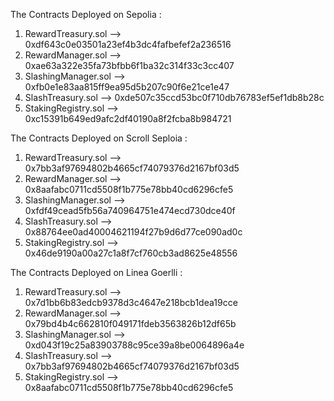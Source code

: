 The Contracts Deployed on Sepolia : 

1. RewardTreasury.sol --> 0xdf643c0e03501a23ef4b3dc4fafbefef2a236516
2. RewardManager.sol --> 0xae63a322e35fa73bfbb6f1ba32c314f33c3cc407
3. SlashingManager.sol --> 0xfb0e1e83aa815ff9ea95d5b207c90f6e21ce1e47
4. SlashTreasury.sol --> 0xde507c35ccd53bc0f710db76783ef5ef1db8b28c
5. StakingRegistry.sol --> 0xc15391b649ed9afc2df40190a8f2fcba8b984721

The Contracts Deployed on Scroll Seploia : 

1. RewardTreasury.sol --> 0x7bb3af97694802b4665cf74079376d2167bf03d5
2. RewardManager.sol --> 0x8aafabc0711cd5508f1b775e78bb40cd6296cfe5
3. SlashingManager.sol --> 0xfdf49cead5fb56a740964751e474ecd730dce40f
4. SlashTreasury.sol --> 0x88764ee0ad40004621194f27b9d6d77ce090ad0c
5. StakingRegistry.sol --> 0x46de9190a00a27c1a8f7cf760cb3ad8625e48556

The Contracts Deployed on Linea Goerlli : 

1. RewardTreasury.sol --> 0x7d1bb6b83edcb9378d3c4647e218bcb1dea19cce
2. RewardManager.sol --> 0x79bd4b4c662810f049171fdeb3563826b12df65b
3. SlashingManager.sol --> 0xd043f19c25a83903788c95ce39a8be0064896a4e
4. SlashTreasury.sol --> 0x7bb3af97694802b4665cf74079376d2167bf03d5
5. StakingRegistry.sol --> 0x8aafabc0711cd5508f1b775e78bb40cd6296cfe5